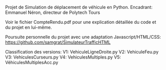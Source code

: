 Projet de Simulation de déplacement de véhicule en Python.
Encadrant: Emmanuel Néron, directeur de Polytech Tours

Voir le fichier CompteRendu.pdf pour une explication détaillée du code et du projet en lui-même.

Poursuite personnelle du projet avec une adaptation Javascript/HTML/CSS:
https://github.com/samgrat/SimulateurTrafficHTML

Classification des versions:
V1: VehiculeLigneDroite.py
V2: VehiculeFeu.py
V3: VehiculesCurseurs.py
V4: VehiculesMultiples.py
V5: VéhiculesMultiplesAcc.py
